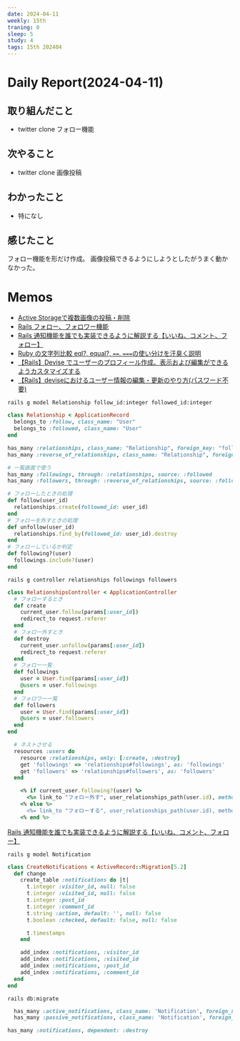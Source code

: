 ```yaml
---
date: 2024-04-11
weekly: 15th
traning: 0
sleep: 5
study: 4
tags: 15th 202404 
---
```

# Daily Report(2024-04-11)
## 取り組んだこと
- twitter clone フォロー機能
## 次やること
- twitter clone 画像投稿
## わかったこと
- 特になし
## 感じたこと
フォロー機能を形だけ作成。
画像投稿できるようにしようとしたがうまく動かなかった。
# Memos
- [Active Storageで複数画像の投稿・削除](https://qiita.com/hiroki_404_/items/e71991ac88421e5caeec)
- [Rails フォロー、フォロワー機能](https://qiita.com/nakachan1994/items/e6107fe3003f6515e385)
- [Rails 通知機能を誰でも実装できるように解説する【いいね、コメント、フォロー】](https://qiita.com/nekojoker/items/80448944ec9aaae48d0a)
- [Ruby の文字列比較  eql?, equal?, `==`, `===`の使い分けを汗臭く説明](https://qiita.com/tbpgr/items/a1f231999910cd48ec58)
- [【Rails】Devise でユーザーのプロフィール作成、表示および編集ができるようカスタマイズする](https://plog.kobacchi.com/rails-devise-user-profile-customize/)
- [【Rails】deviseにおけるユーザー情報の編集・更新のやり方(パスワード不要)](https://qiita.com/RIN_HM/items/45a0b665cb43da78ef41)

```terminal
rails g model Relationship follow_id:integer followed_id:integer
```

```ruby:app/models/relationship.rb
class Relationship < ApplicationRecord
  belongs_to :follow, class_name: "User"
  belongs_to :followed, class_name: "User"
end
```

```ruby:app/models/user.rb
has_many :relationships, class_name: "Relationship", foreign_key: "follow_id", dependent: :destroy
has_many :reverse_of_relationships, class_name: "Relationship", foreign_key: "followed_id", dependent: :destroy

# 一覧画面で使う
has_many :followings, through: :relationships, source: :followed
has_many :followers, through: :reverse_of_relationships, source: :follow

# フォローしたときの処理
def follow(user_id)
  relationships.create(followed_id: user_id)
end
# フォローを外すときの処理
def unfollow(user_id)
  relationships.find_by(followed_id: user_id).destroy
end
# フォローしているか判定
def following?(user)
  followings.include?(user)
end
```

```tarminal
rails g controller relationships followings followers
```

```ruby:app/controllers/relationships_contoroller.rb
class RelationshipsController < ApplicationController
  # フォローするとき
  def create
    current_user.follow(params[:user_id])
    redirect_to request.referer
  end
  # フォロー外すとき
  def destroy
    current_user.unfollow(params[:user_id])
    redirect_to request.referer  
  end
  # フォロー一覧
  def followings
    user = User.find(params[:user_id])
    @users = user.followings
  end
  # フォロワー一覧
  def followers
    user = User.find(params[:user_id])
    @users = user.followers
  end
end
```

```ruby:config/routes.rb
  # ネストさせる
  resources :users do
    resource :relationships, only: [:create, :destroy]
    get 'followings' => 'relationships#followings', as: 'followings'
    get 'followers' => 'relationships#followers', as: 'followers'
  end
```

```ruby:view.rb
	<% if current_user.following?(user) %>
	  <%= link_to "フォロー外す", user_relationships_path(user.id), method: :delete %>
	<% else %>
	  <%= link_to "フォローする", user_relationships_path(user.id), method: :post %>
	<% end %>
```

[Rails 通知機能を誰でも実装できるように解説する【いいね、コメント、フォロー】](https://qiita.com/nekojoker/items/80448944ec9aaae48d0a)

```tarminal
rails g model Notification
```

```ruby:xxx_create_notifications.rb
class CreateNotifications < ActiveRecord::Migration[5.2]
  def change
    create_table :notifications do |t|
      t.integer :visitor_id, null: false
      t.integer :visited_id, null: false
      t.integer :post_id
      t.integer :comment_id
      t.string :action, default: '', null: false
      t.boolean :checked, default: false, null: false

      t.timestamps
    end

    add_index :notifications, :visitor_id
    add_index :notifications, :visited_id
    add_index :notifications, :post_id
    add_index :notifications, :comment_id
  end
end
```

```tarminal
rails db:migrate
```

```ruby:app/models/user.rb
  has_many :active_notifications, class_name: 'Notification', foreign_key: 'visitor_id', dependent: :destroy
  has_many :passive_notifications, class_name: 'Notification', foreign_key: 'visited_id', dependent: :destroy
```

```ruby:app/models/post.rb
has_many :notifications, dependent: :destroy
```

